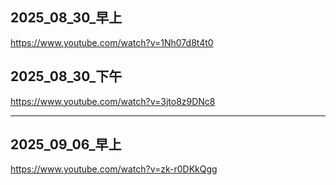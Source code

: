 ## 2025_08_30_早上

https://www.youtube.com/watch?v=1Nh07d8t4t0

## 2025_08_30_下午

https://www.youtube.com/watch?v=3jto8z9DNc8

---

## 2025_09_06_早上
https://www.youtube.com/watch?v=zk-r0DKkQgg